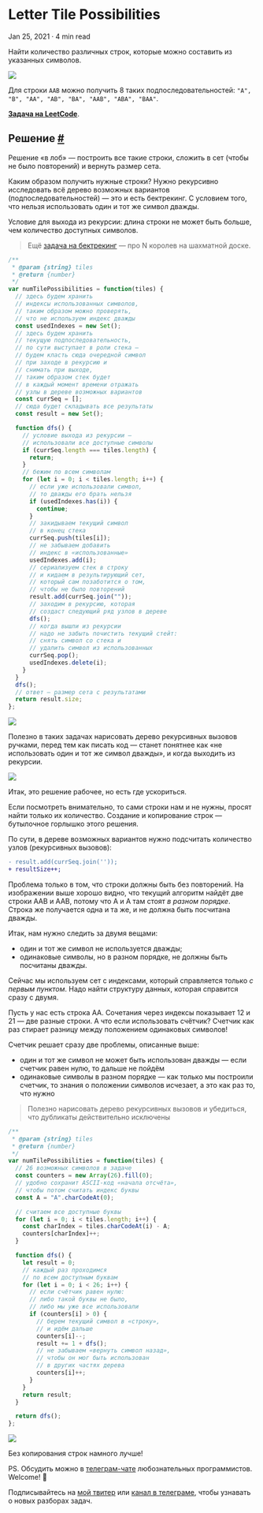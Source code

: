 Letter Tile Possibilities
=========================

Jan 25, 2021 · 4 min read

Найти количество различных строк, которые можно составить из указанных символов.

![](/images/letter-tiles-possibilities--ex.jpg)

Для строки `AAB` можно получить 8 таких подпоследовательностей: `"A", "B", "AA", "AB", "BA", "AAB", "ABA", "BAA"`.

**[Задача на LeetCode](https://leetcode.com/problems/letter-tile-possibilities/)**.

Решение [#](#решение)
---------------------

Решение «в лоб» — построить все такие строки, сложить в сет (чтобы не было повторений) и вернуть размер сета.

Каким образом получить нужные строки? Нужно рекурсивно исследовать всё дерево возможных вариантов (подпоследовательностей) — это и есть бектрекинг. С условием того, что нельзя использовать один и тот же символ дважды.

Условие для выхода из рекурсии: длина строки не может быть больше, чем количество доступных символов.

> Ещё [задача на бектрекинг](/posts/n-queens.md) — про N королев на шахматной доске.

```js
/**
 * @param {string} tiles
 * @return {number}
 */
var numTilePossibilities = function(tiles) {
  // здесь будем хранить
  // индексы использованных символов,
  // таким образом можно проверять,
  // что не используем индекс дважды
  const usedIndexes = new Set();
  // здесь будем хранить
  // текущую подпоследовательность,
  // по сути выступает в роли стека —
  // будем класть сюда очередной символ
  // при заходе в рекурсию и
  // снимать при выходе,
  // таким образом стек будет
  // в каждый момент времени отражать
  // узлы в дереве возможных вариантов
  const currSeq = [];
  // сюда будет складывать все результаты
  const result = new Set();

  function dfs() {
    // условие выхода из рекурсии —
    // использовали все доступные символы
    if (currSeq.length === tiles.length) {
      return;
    }
    // бежим по всем символам
    for (let i = 0; i < tiles.length; i++) {
      // если уже использовали символ,
      // то дважды его брать нельзя
      if (usedIndexes.has(i)) {
        continue;
      }
      // закидываем текущий символ
      // в конец стека
      currSeq.push(tiles[i]);
      // не забываем добавить
      // индекс в «использованные»
      usedIndexes.add(i);
      // сериализуем стек в строку
      // и кидаем в результирующий сет,
      // который сам позаботится о том,
      // чтобы не было повторений
      result.add(currSeq.join(""));
      // заходим в рекурсию, которая
      // создаст следующий ряд узлов в дереве
      dfs();
      // когда вышли из рекурсии
      // надо не забыть почистить текущий стейт:
      // снять символ со стека и
      // удалить символ из использованных
      currSeq.pop();
      usedIndexes.delete(i);
    }
  }
  dfs();
  // ответ — размер сета с результатами
  return result.size;
};
```
    

![](/images/letter-tiles-possibilities--tree.jpg)

Полезно в таких задачах нарисовать дерево рекурсивных вызовов ручками, перед тем как писать код — станет понятнее как «не использовать один и тот же символ дважды», и когда выходить из рекурсии.

![](/images/letter-tiles-possibilities--sol1.jpg)

Итак, это решение рабочее, но есть где ускориться.

Если посмотреть внимательно, то сами строки нам и не нужны, просят найти только их количество. Создание и копирование строк — бутылочное горлышко этого решения.

По сути, в дереве возможных вариантов нужно подсчитать количество узлов (рекурсивных вызовов):

```diff
- result.add(currSeq.join(''));
+ resultSize++;
```
    

Проблема только в том, что строки должны быть без повторений. На изображении выше хорошо видно, что текущий алгоритм найдёт две строки AAB и AAB, потому что A и A там стоят _в разном порядке_. Строка же получается одна и та же, и не должна быть посчитана дважды.

Итак, нам нужно следить за двумя вещами:

*   один и тот же символ не используется дважды;
*   одинаковые символы, но в разном порядке, не должны быть посчитаны дважды.

Сейчас мы используем сет с индексами, который справляется только _с первым пунктом_. Надо найти структуру данных, которая справится сразу с двумя.

Пусть у нас есть строка AA. Сочетания через индексы показывает 12 и 21 — две разные строки. А что если использовать счётчик? Счетчик как раз стирает разницу между положением одинаковых символов!

Счетчик решает сразу две проблемы, описанные выше:

*   один и тот же символ не может быть использован дважды — если счетчик равен нулю, то дальше не пойдём
*   одинаковые символы в разном порядке — как только мы построили счетчик, то знания о положении символов исчезает, а это как раз то, что нужно

> Полезно нарисовать дерево рекурсивных вызовов и убедиться, что дубликаты действительно исключены

```js
/**
 * @param {string} tiles
 * @return {number}
 */
var numTilePossibilities = function(tiles) {
  // 26 возможных символов в задаче
  const counters = new Array(26).fill(0);
  // удобно сохранит ASCII-код «начала отсчёта»,
  // чтобы потом считать индекс буквы
  const A = "A".charCodeAt(0);

  // считаем все доступные буквы
  for (let i = 0; i < tiles.length; i++) {
    const charIndex = tiles.charCodeAt(i) - A;
    counters[charIndex]++;
  }

  function dfs() {
    let result = 0;
    // каждый раз проходимся
    // по всем доступным буквам
    for (let i = 0; i < 26; i++) {
      // если счётчик равен нулю:
      // либо такой буквы не было,
      // либо мы уже все использовали
      if (counters[i] > 0) {
        // берем текущий символ в «строку»,
        // и идём дальше
        counters[i]--;
        result += 1 + dfs();
        // не забываем «вернуть символ назад»,
        // чтобы он мог быть использован
        // в других частях дерева
        counters[i]++;
      }
    }
    return result;
  }

  return dfs();
};
```
    

![](/images/letter-tiles-possibilities--sol2.jpg)

Без копирования строк намного лучше!

PS. Обсудить можно в [телеграм-чате](https://t.me/ctci_chat_ru) любознательных программистов. Welcome! 🤗

Подписывайтесь на [мой твитер](https://twitter.com/vitkarpov) или [канал в телеграме](https://t.me/coding_interviews), чтобы узнавать о новых разборах задач.